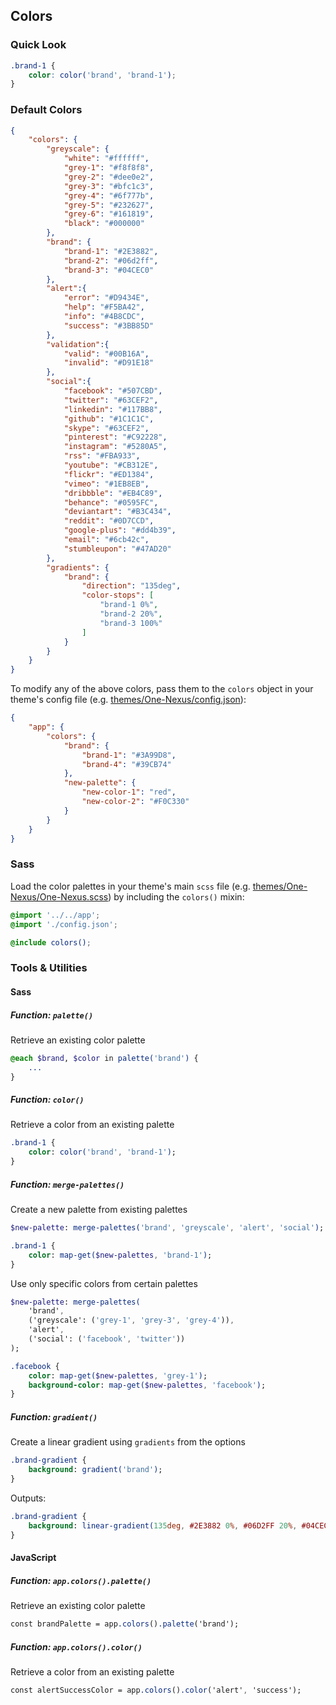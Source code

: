 ## Colors

### Quick Look

```css
.brand-1 {
    color: color('brand', 'brand-1');
}
```

### Default Colors

```json
{
    "colors": {
        "greyscale": {
            "white": "#ffffff",
            "grey-1": "#f8f8f8",
            "grey-2": "#dee0e2",
            "grey-3": "#bfc1c3",
            "grey-4": "#6f777b",
            "grey-5": "#232627",
            "grey-6": "#161819",
            "black": "#000000"
        },
        "brand": {
            "brand-1": "#2E3882",
            "brand-2": "#06d2ff",
            "brand-3": "#04CEC0"
        },
        "alert":{
            "error": "#D9434E",
            "help": "#F5BA42",
            "info": "#4B8CDC",
            "success": "#3BB85D"
        },
        "validation":{
            "valid": "#00B16A",
            "invalid": "#D91E18"	
        },
        "social":{
            "facebook": "#507CBD",
            "twitter": "#63CEF2",
            "linkedin": "#117BB8",
            "github": "#1C1C1C",
            "skype": "#63CEF2",
            "pinterest": "#C92228",
            "instagram": "#5280A5",
            "rss": "#FBA933",
            "youtube": "#CB312E",
            "flickr": "#ED1384",
            "vimeo": "#1EB8EB",
            "dribbble": "#EB4C89",
            "behance": "#0595FC",
            "deviantart": "#B3C434",
            "reddit": "#0D7CCD",
            "google-plus": "#dd4b39",
            "email": "#6cb42c",
            "stumbleupon": "#47AD20"
        },
        "gradients": {
            "brand": {
                "direction": "135deg",
                "color-stops": [
                    "brand-1 0%", 
                    "brand-2 20%", 
                    "brand-3 100%"
                ]
            }
        }
    }
}
```

To modify any of the above colors, pass them to the `colors` object in your theme's config file (e.g. [themes/One-Nexus/config.json](../../../themes/One-Nexus/config.json)):

```json
{
    "app": {
        "colors": {
            "brand": {
                "brand-1": "#3A99D8",
                "brand-4": "#39CB74"
            },
            "new-palette": {
                "new-color-1": "red",
                "new-color-2": "#F0C330"
            }
        }
    }
}
```

### Sass

Load the color palettes in your theme's main `scss` file (e.g. [themes/One-Nexus/One-Nexus.scss](../../../themes/One-Nexus/One-Nexus.scss)) by including the `colors()` mixin:

```scss
@import '../../app';
@import './config.json';

@include colors();
```

### Tools & Utilities

#### Sass

##### Function: `palette()`

Retrieve an existing color palette

```sass
@each $brand, $color in palette('brand') {
    ...
}
```

##### Function: `color()`

Retrieve a color from an existing palette

```sass
.brand-1 {
    color: color('brand', 'brand-1');
}
```

##### Function: `merge-palettes()`

Create a new palette from existing palettes

```sass
$new-palette: merge-palettes('brand', 'greyscale', 'alert', 'social');

.brand-1 {
    color: map-get($new-palettes, 'brand-1');
}
```

Use only specific colors from certain palettes

```sass
$new-palette: merge-palettes(
    'brand', 
    ('greyscale': ('grey-1', 'grey-3', 'grey-4')), 
    'alert', 
    ('social': ('facebook', 'twitter'))
);

.facebook {
    color: map-get($new-palettes, 'grey-1');
    background-color: map-get($new-palettes, 'facebook');
}
```
##### Function: `gradient()`

Create a linear gradient using `gradients` from the options

```sass
.brand-gradient {
    background: gradient('brand');
}
```

Outputs:

```sass
.brand-gradient {
    background: linear-gradient(135deg, #2E3882 0%, #06D2FF 20%, #04CEC0 100%);
}
```

#### JavaScript

##### Function: `app.colors().palette()`

Retrieve an existing color palette

```sass
const brandPalette = app.colors().palette('brand');
```

##### Function: `app.colors().color()`

Retrieve a color from an existing palette

```sass
const alertSuccessColor = app.colors().color('alert', 'success');
```